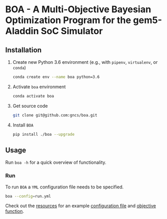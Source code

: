 # BOA - A Multi-Objective Bayesian Optimization Program for the gem5-Aladdin SoC Simulator

## Installation

1. Create new Python 3.6 environment (e.g., with `pipenv`, `virtualenv`, or `conda`)

    ```bash
    conda create env --name boa python=3.6
    ```

2. Activate `boa` environment

    ```bash
    conda activate boa
    ```

3. Get source code

    ```bash
    git clone git@github.com:gncs/boa.git
    ```
   
4. Install `BOA`

    ```bash
    pip install ./boa --upgrade
    ```
    
  
## Usage

Run `boa -h` for a quick overview of functionality.

### Run

To run `BOA` a `YML` configuration file needs to be specified. 

```bash
boa --config=run.yml
```

Check out the [resources](resources) for an example [configuration file](resources/config.yml) and [objective function](resources/function.py).


